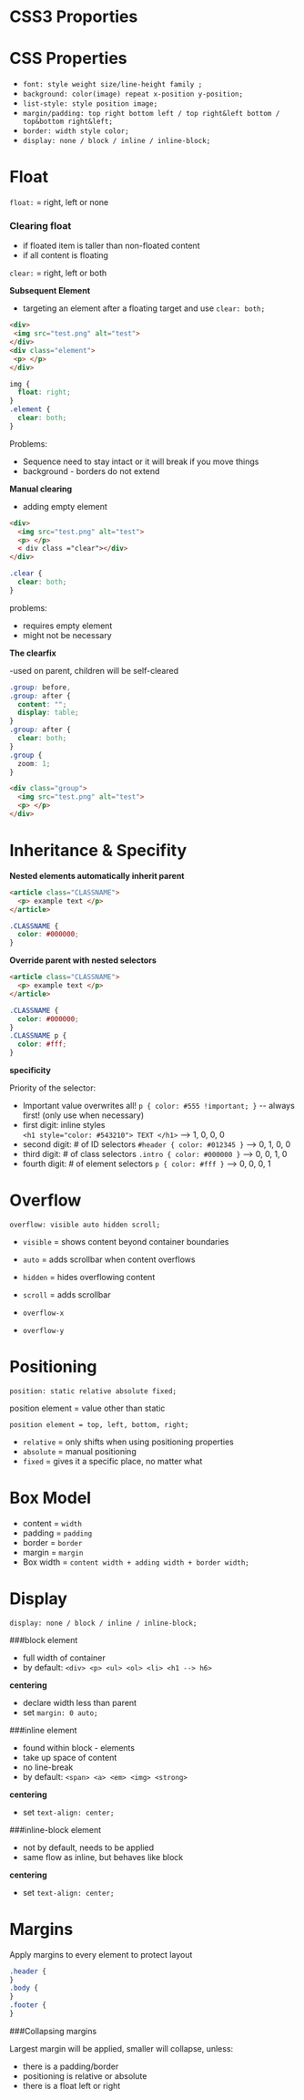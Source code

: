 # CSS3 Proporties

# CSS Properties
- `font: style weight size/line-height family ;`
- `background: color(image) repeat x-position y-position;`
- `list-style: style position image;`
- `margin/padding: top right bottom left / top right&left bottom / top&bottom right&left;`
- `border: width style color;`
- `display: none / block / inline / inline-block;`

# Float

`float:` = right, left or none

### Clearing float

- if floated item is taller than non-floated content
- if all content is floating

`clear:` = right, left or both

**Subsequent Element**

- targeting an element after a floating target and use `clear: both;`
```html
<div>
 <img src="test.png" alt="test">
</div>
<div class="element">
 <p> </p>
</div>
```
```css
img {
  float: right;
}
.element {
  clear: both;
}
```
Problems:
- Sequence need to stay intact or it will break if you move things
- background - borders do not extend

**Manual clearing**

- adding empty element 
```html
<div>
  <img src="test.png" alt="test">
  <p> </p>
  < div class ="clear"></div>
</div>
```
```css
.clear {
  clear: both;
}
```
problems:
- requires empty element
- might not be necessary

**The clearfix**

-used on parent, children will be self-cleared
```css
.group: before,
.group: after {
  content: "";
  display: table;
}
.group: after {
  clear: both;
}
.group {
  zoom: 1; 
}
```
```html
<div class="group">
  <img src="test.png" alt="test">
  <p> </p>
</div>
```

# Inheritance & Specifity

**Nested elements automatically inherit parent**

```html
<article class="CLASSNAME">
  <p> example text </p>
</article>
``` 
```css
.CLASSNAME {
  color: #000000;
}
```
**Override parent with nested selectors**
```html
<article class="CLASSNAME">
  <p> example text </p>
</article>
``` 
```css
.CLASSNAME {
  color: #000000;
}
.CLASSNAME p {
  color: #fff;
}
```
**specificity**

Priority of the selector: 

- Important value overwrites all!
`p { color: #555 !important; }` -- always first! (only use when necessary)
- first digit: inline styles  
`<h1 style="color: #543210"> TEXT </h1>` --> 1, 0, 0, 0
- second digit: # of ID selectors
`#header { color: #012345 }` --> 0, 1, 0, 0
- third digit: # of class selectors
`.intro { color: #000000 }` --> 0, 0, 1, 0
- fourth digit: # of element selectors
`p { color: #fff }` --> 0, 0, 0, 1


# Overflow

`overflow: visible auto hidden scroll;`

- `visible` = shows content beyond container boundaries
- `auto` = adds scrollbar when content overflows
- `hidden` = hides overflowing content
- `scroll` = adds scrollbar

- `overflow-x`
- `overflow-y`


# Positioning

`position: static relative absolute fixed;`

position element = value other than static

`position element = top, left, bottom, right;`

- `relative` = only shifts when using positioning properties
- `absolute` = manual positioning
- `fixed` = gives it a specific place, no matter what

# Box Model

- content = `width`
- padding = `padding`
- border = `border`
- margin = `margin`
- Box width = `content width + adding width + border width;`

# Display 

`display: none / block / inline / inline-block;`

###block element
- full width of container
- by default:
`<div> <p> <ul> <ol> <li> <h1 --> h6>`

**centering**
- declare width less than parent
- set `margin: 0 auto;`


###inline element
- found within block - elements
- take up space of content
- no line-break
- by default:
`<span> <a> <em> <img> <strong>`

**centering**
- set `text-align: center;`

###inline-block element
- not by default, needs to be applied
- same flow as inline, but behaves like block

**centering**
- set `text-align: center;`

# Margins

Apply margins to every element to protect layout 
```css
.header {
}
.body {
}
.footer {
}
``` 

###Collapsing margins

Largest margin will be applied, smaller will collapse, unless:
- there is a padding/border
- positioning is relative or absolute
- there is a float left or right


  
